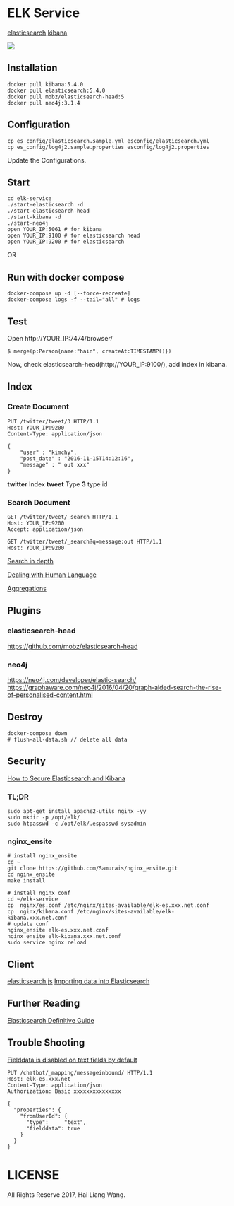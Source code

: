 # ELK Service
[elasticsearch](https://hub.docker.com/_/elasticsearch/)
[kibana](https://hub.docker.com/_/kibana/)

![](https://camo.githubusercontent.com/ae91a5698ad80d3fe8e0eb5a4c6ee7170e088a7d/687474703a2f2f37786b6571692e636f6d312e7a302e676c622e636c6f7564646e2e636f6d2f61692f53637265656e25323053686f74253230323031372d30342d30342532306174253230382e32302e3437253230504d2e706e67)

## Installation
```
docker pull kibana:5.4.0
docker pull elasticsearch:5.4.0
docker pull mobz/elasticsearch-head:5
docker pull neo4j:3.1.4
```

## Configuration
```
cp es_config/elasticsearch.sample.yml esconfig/elasticsearch.yml
cp es_config/log4j2.sample.properties esconfig/log4j2.properties
```

Update the Configurations.

## Start
```
cd elk-service
./start-elasticsearch -d
./start-elasticsearch-head
./start-kibana -d
./start-neo4j
open YOUR_IP:5061 # for kibana
open YOUR_IP:9100 # for elasticsearch head
open YOUR_IP:9200 # for elasticsearch
```

OR 

## Run with docker compose
```
docker-compose up -d [--force-recreate]
docker-compose logs -f --tail="all" # logs
```

## Test
Open http://YOUR_IP:7474/browser/
```
$ merge(p:Person{name:"hain", createAt:TIMESTAMP()})
```

Now, check elasticsearch-head(http://YOUR_IP:9100/), add index in kibana.

## Index
### Create Document
```
PUT /twitter/tweet/3 HTTP/1.1
Host: YOUR_IP:9200
Content-Type: application/json

{
    "user" : "kimchy",
    "post_date" : "2016-11-15T14:12:16",
    "message" : " out xxx"
}
```

**twitter** Index
**tweet** Type
**3** type id


### Search Document

```
GET /twitter/tweet/_search HTTP/1.1
Host: YOUR_IP:9200
Accept: application/json
```

```
GET /twitter/tweet/_search?q=message:out HTTP/1.1
Host: YOUR_IP:9200
```

[Search in depth](https://www.elastic.co/guide/en/elasticsearch/guide/current/search-in-depth.html)

[Dealing with Human Language](https://www.elastic.co/guide/en/elasticsearch/guide/current/languages.html#languages)

[Aggregations](https://www.elastic.co/guide/en/elasticsearch/guide/current/aggregations.html)

## Plugins
### elasticsearch-head
https://github.com/mobz/elasticsearch-head

### neo4j
https://neo4j.com/developer/elastic-search/
https://graphaware.com/neo4j/2016/04/20/graph-aided-search-the-rise-of-personalised-content.html


## Destroy
```
docker-compose down
# flush-all-data.sh // delete all data
```

## Security
[How to Secure Elasticsearch and Kibana](https://www.mapr.com/blog/how-secure-elasticsearch-and-kibana)

### TL;DR
```
sudo apt-get install apache2-utils nginx -yy
sudo mkdir -p /opt/elk/
sudo htpasswd -c /opt/elk/.espasswd sysadmin
```

### nginx_ensite

```
# install nginx_ensite
cd ~
git clone https://github.com/Samurais/nginx_ensite.git
cd nginx_ensite
make install

# install nginx conf
cd ~/elk-service
cp  nginx/es.conf /etc/nginx/sites-available/elk-es.xxx.net.conf
cp  nginx/kibana.conf /etc/nginx/sites-available/elk-kibana.xxx.net.conf
# update conf
nginx_ensite elk-es.xxx.net.conf
nginx_ensite elk-kibana.xxx.net.conf
sudo service nginx reload
```


## Client
[elasticsearch.js](https://www.elastic.co/guide/en/elasticsearch/client/javascript-api/current/index.html)
[Importing data into Elasticsearch](https://gist.github.com/Samurais/0da7bcbe0cc5830b118b411596f2c171)

## Further Reading
[Elasticsearch Definitive Guide](./elasticsearch-definitive-guide-en.pdf)

## Trouble Shooting
[Fielddata is disabled on text fields by default](https://www.elastic.co/guide/en/elasticsearch/reference/5.0/fielddata.html)
```
PUT /chatbot/_mapping/messageinbound/ HTTP/1.1
Host: elk-es.xxx.net
Content-Type: application/json
Authorization: Basic xxxxxxxxxxxxxxx

{
  "properties": {
    "fromUserId": { 
      "type":     "text",
      "fielddata": true
    }
  }
}
```

# LICENSE
All Rights Reserve 2017, Hai Liang Wang.
